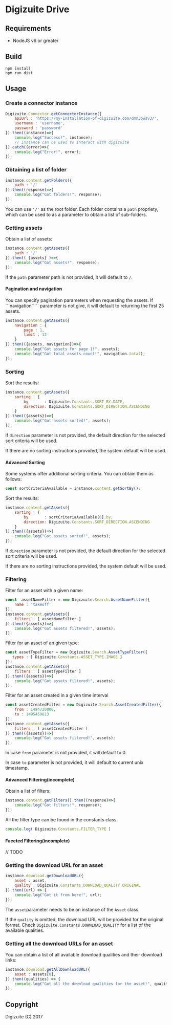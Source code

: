 # Digizuite Drive

## Requirements
* NodeJS v6 or greater

## Build
```
npm install
npm run dist
```

## Usage

### Create a connector instance
```js
Digizuite.Connector.getConnectorInstance({
    apiUrl : 'https://my-installation-of-digizuite.com/dmm3bwsv3/',
    username : 'username',
    password : 'password'
}).then((instance)=>{
    console.log("Success!", instance);
    // instance can be used to interact with digizuite
}).catch((error)=>{
    console.log("Error!", error);
});
```
### Obtaining a list of folder
```js
instance.content.getFolders({
    path : '/'
}).then((response)=>{
    console.log("Got folders!", response);
});
```

You can use ```'/'``` as the root folder. Each folder contains a ```path``` propriety, 
which can be used to as a parameter to obtain a list of sub-folders.

### Getting assets

Obtain a list of assets: 
```js
instance.content.getAssets({
    path : '/'
}).then(( {assets} )=>{
    console.log("Got assets!", response);
});
```

If the ```path``` parameter path is not provided, it will default to ```/```.

#### Pagination and navigation
You can specify pagination parameters when requesting the assets. If ```navigation`````
parameter is not give, it will default to returning the first 25 assets.

```js
instance.content.getAssets({
    navigation : {
        page : 1,
        limit : 12
    }
}).then(({assets, navigation})=>{
    console.log("Got assets for page 1!", assets);
    console.log("Got total assets count!", navigation.total);
});
```

### Sorting
Sort the results:
```js
instance.content.getAssets({
    sorting : {
        by       : Digizuite.Constants.SORT_BY.DATE,
        direction: Digizuite.Constants.SORT_DIRECTION.ASCENDING
    }
}).then(({assets})=>{
    console.log("Got assets sorted!", assets);
});
```

If ```direction``` parameter is not provided, the default direction for the selected sort criteria will be used.

If there are no sorting instructions provided, the system default will be used. 


#### Advanced Sorting
Some systems offer additional sorting criteria. You can obtain them as follows:
```js
const sortCriteriaAvailable = instance.content.getSortBy();
```

Sort the results:
```js
instance.content.getAssets({
    sorting : {
        by       : sortCriteriaAvailable[0].by,
        direction: Digizuite.Constants.SORT_DIRECTION.ASCENDING
    }
}).then(({assets})=>{
    console.log("Got assets sorted!", assets);
});
```

If ```direction``` parameter is not provided, the default direction for the selected sort criteria will be used.

If there are no sorting instructions provided, the system default will be used. 


### Filtering

Filter for an asset with a given name:
```js
const  assetNameFilter = new Digizuite.Search.AssetNameFilter({
    name : 'takeoff'
});
instance.content.getAssets({
    filters : [ assetNameFilter ]
}).then(({assets})=>{
    console.log("Got assets filtered!", assets);
});
```

Filter for an asset of an given type:
```js
const assetTypeFilter = new Digizuite.Search.AssetTypeFilter({
   types : [ Digizuite.Constants.ASSET_TYPE.IMAGE ]
});
instance.content.getAssets({
    filters : [ assetTypeFilter ]
}).then(({assets})=>{
    console.log("Got assets filtered!", assets);
});
```

Filter for an asset created in a given time interval
```js
const assetCreatedFilter = new Digizuite.Search.AssetCreatedFilter({
    from : 1494720000,
    to : 1495459813
});
instance.content.getAssets({
    filters : [ assetCreatedFilter ]
}).then(({assets})=>{
    console.log("Got assets filtered!", assets);
});
```

In case ```from``` parameter is not provided, it will default to 0.

In case ```to``` parameter is not provided, it will default to current unix timestamp.


#### Advanced Filtering(incomplete)

Obtain a list of filters: 
```js
instance.content.getFilters().then((response)=>{
    console.log("Got filters!", response);
});
```

All the filter type can be found in the constants class.
```js
console.log( Digizuite.Constants.FILTER_TYPE )
``` 

#### Faceted Filtering(incomplete)
// TODO

### Getting the download URL for an asset

```js
instance.download.getDownloadURL({
    asset : asset,
    quality : Digizuite.Constants.DOWNLOAD_QUALITY.ORIGINAL
}).then((url) => {
    console.log("Got it from here!", url);
});
```

The ```asset```parameter needs to be an instance of the ```Asset``` class. 

If the ```quality``` is omitted, the download URL will be provided for the original format. 
Check ```Digizuite.Constants.DOWNLOAD_QUALITY``` for a list of the available qualities.

### Getting all the download URLs for an asset

You can obtain a list of all available download qualities and their download links:

```js
instance.download.getAllDownloadURL({
    asset : assets[0],
}).then((qualities) => {
    console.log("Got all the download qualities for the asset!", qualities);
});
```



## Copyright
Digizuite (C) 2017